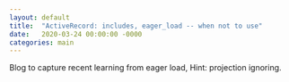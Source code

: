 ```yaml
---
layout: default
title:  "ActiveRecord: includes, eager_load -- when not to use"
date:   2020-03-24 00:00:00 -0000
categories: main
---
```


Blog to capture recent learning from eager load, Hint: projection ignoring.
